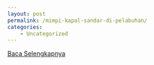 ```yaml
---
layout: post
permalink: /mimpi-kapal-sandar-di-pelabuhan/
categories:
    - Uncategorized
---
```


[Baca Selengkapnya](/10)